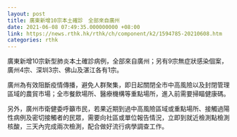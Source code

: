 ```yaml
---
layout: post
title: 廣東新增10宗本土確診　全部來自廣州
date: 2021-06-08 07:49:35.000000000 +08:00
link: https://news.rthk.hk/rthk/ch/component/k2/1594785-20210608.htm
categories: rthk
---
```


廣東新增10宗新型肺炎本土確診病例，全部來自廣州；另有9宗無症狀感染個案，廣州4宗、深圳3宗、佛山及湛江各有1宗。

廣州為有效阻斷疫情傳播，避免人群聚集，即日起關閉全市中高風險以及封閉管理區域的農貿市場；全市餐飲場所、醫療機構等重點場所，進入前需要掃瞄健康碼。

另外，廣州市衛健委呼籲市民，若果近期到過中高風險區域或重點場所、接觸過陽性病例及密切接觸者的民眾，需要向社區或單位報告情況，立即到就近檢測點檢測核酸，三天內完成兩次檢測，配合做好流行病學調查工作。
